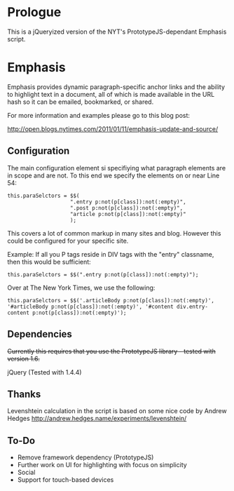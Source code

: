 Prologue
========

This is a jQueryized version of the NYT's PrototypeJS-dependant Emphasis script.

Emphasis
========

Emphasis provides dynamic paragraph-specific anchor links and the ability to highlight text in a document,
all of which is made available in the URL hash so it can be emailed, bookmarked, or shared.

For more information and examples please go to this blog post:

http://open.blogs.nytimes.com/2011/01/11/emphasis-update-and-source/

Configuration
-------------

The main configuration element si specifiying what paragraph elements are in scope and are not. To this end
we specify the elements on or near Line 54:

    this.paraSelctors = $$(
                        ".entry p:not(p[class]):not(:empty)",
                        ".post p:not(p[class]):not(:empty)", 
                        "article p:not(p[class]):not(:empty)"
                        );

This covers a lot of common markup in many sites and blog. However this could be configured for your specific site.

Example: If all you P tags reside in DIV tags with the "entry" classname, then this would be sufficient:

    this.paraSelctors = $$(".entry p:not(p[class]):not(:empty)");

Over at The New York Times, we use the following:

    this.paraSelctors = $$('.articleBody p:not(p[class]):not(:empty)', '#articleBody p:not(p[class]):not(:empty)', '#content div.entry-content p:not(p[class]):not(:empty)');

Dependencies
------------
<del>Currently this requires that you use the PrototypeJS library - tested with version 1.6.</del>

jQuery (Tested with 1.4.4)

Thanks
------

Levenshtein calculation in the script is based on some nice code by Andrew Hedges
http://andrew.hedges.name/experiments/levenshtein/

To-Do
-----

 - Remove framework dependency (PrototypeJS)
 - Further work on UI for highlighting with focus on simplicity
 - Social
 - Support for touch-based devices